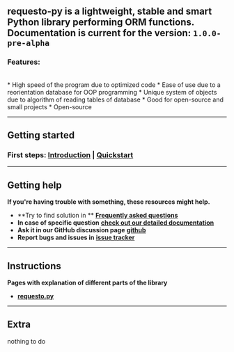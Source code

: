 **requesto-py** is a lightweight, stable and smart Python library performing ORM functions.
<br>
Documentation is current for the version: `1.0.0-pre-alpha`
---

<h3>Features:</h3>
<br>
* High speed of the program due to optimized code
* Ease of use due to a reorientation database for OOP programming
* Unique system of objects due to algorithm of reading tables of database
* Good for open-source and small projects
* Open-source

---
## Getting started

### **First steps**: [**Introduction**](./start.md) | [**Quickstart**](./quickstart.md)


---

## Getting help

**<p>If you're having trouble with something, these resources might help.</p>**
* **Try to find solution in ** [**Frequently asked questions**](./faq.md)
* **In case of specific question** [**check out our detailed documentation**](./manuals.md)
* **Ask it in our GitHub discussion page** [**github**](https://github.com/SOLIDusr/requesto-py/issues/new)
* **Report bugs and issues in** [**issue tracker**](https://github.com/SOLIDusr/requesto-py/issues/new)

---

## Instructions
**<p>Pages with explanation of different parts of the library</p>**
* [**requesto.py**](manuals.md)


---

## Extra

nothing to do

